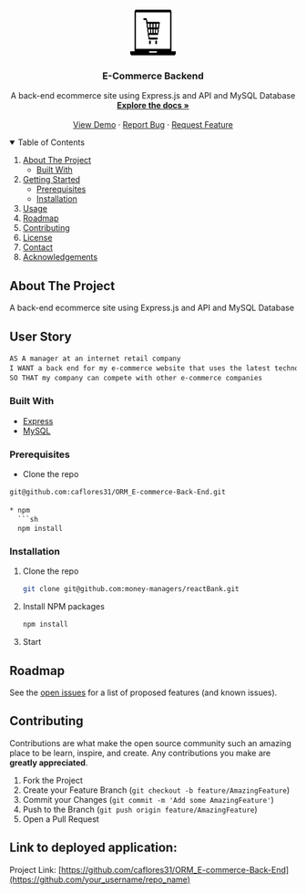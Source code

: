 

<!-- PROJECT LOGO -->
<br />
<p align="center">
  <a href="https://github.com/caflores31/ORM_E-commerce-Back-End">
    <img src="assets/ecom.jpeg" alt="Logo" width="80" height="80">
  </a>

  <h3 align="center">E-Commerce Backend</h3>

  <p align="center">
    A back-end ecommerce site using Express.js and API and MySQL Database
    <br />
    <a href="https://github.com/caflores31/ORM_E-commerce-Back-End"><strong>Explore the docs »</strong></a>
    <br />
    <br />
    <a href="https://github.com/caflores31/ORM_E-commerce-Back-End">View Demo</a>
    ·
    <a href="https://github.com/caflores31/ORM_E-commerce-Back-End/issues">Report Bug</a>
    ·
    <a href=https://github.com/caflores31/ORM_E-commerce-Back-Endissues>Request Feature</a>
  </p>
</p>



<!-- TABLE OF CONTENTS -->
<details open="open">
  <summary>Table of Contents</summary>
  <ol>
    <li>
      <a href="#about-the-project">About The Project</a>
      <ul>
        <li><a href="#built-with">Built With</a></li>
      </ul>
    </li>
    <li>
      <a href="#getting-started">Getting Started</a>
      <ul>
        <li><a href="#prerequisites">Prerequisites</a></li>
        <li><a href="#installation">Installation</a></li>
      </ul>
    </li>
    <li><a href="#usage">Usage</a></li>
    <li><a href="#roadmap">Roadmap</a></li>
    <li><a href="#contributing">Contributing</a></li>
    <li><a href="#license">License</a></li>
    <li><a href="#contact">Contact</a></li>
    <li><a href="#acknowledgements">Acknowledgements</a></li>
  </ol>
</details>



<!-- ABOUT THE PROJECT -->
## About The Project

 A back-end ecommerce site using Express.js and API and MySQL Database

## User Story


```md
AS A manager at an internet retail company
I WANT a back end for my e-commerce website that uses the latest technologies
SO THAT my company can compete with other e-commerce companies
```

### Built With

* [Express](https://expressjs.com/)
* [MySQL](https://www.mysql.com/)



<!-- GETTING STARTED -->
### Prerequisites

* Clone the repo 
``` 
git@github.com:caflores31/ORM_E-commerce-Back-End.git

* npm
  ```sh
  npm install 
  ```

### Installation

1. Clone the repo
   ```sh
   git clone git@github.com:money-managers/reactBank.git
   ```
2. Install NPM packages
   ```sh
   npm install
   ```
3. Start 


<!-- ROADMAP -->
## Roadmap

See the [open issues](https://github.com/caflores31/ORM_E-commerce-Back-End/issues) for a list of proposed features (and known issues).



<!-- CONTRIBUTING -->
## Contributing

Contributions are what make the open source community such an amazing place to be learn, inspire, and create. Any contributions you make are **greatly appreciated**.

1. Fork the Project
2. Create your Feature Branch (`git checkout -b feature/AmazingFeature`)
3. Commit your Changes (`git commit -m 'Add some AmazingFeature'`)
4. Push to the Branch (`git push origin feature/AmazingFeature`)
5. Open a Pull Request

## Link to deployed application:


Project Link: [https://github.com/caflores31/ORM_E-commerce-Back-End](https://github.com/your_username/repo_name)
